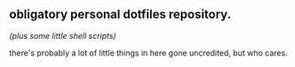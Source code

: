 ## obligatory personal dotfiles repository.

_(plus some little shell scripts)_

there's probably a lot of little things in here gone uncredited,
but who cares.
